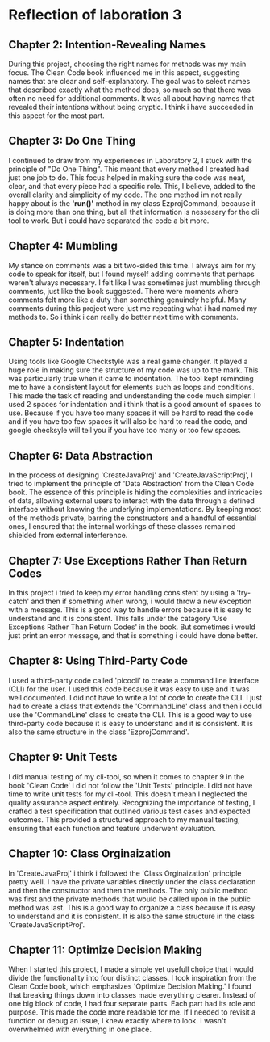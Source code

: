 # Reflection of laboration 3

## Chapter 2: Intention-Revealing Names
During this project, choosing the right names for methods was my main focus. The Clean Code book influenced me in this aspect, suggesting names that are clear and self-explanatory. The goal was to select names that described exactly what the method does, so much so that there was often no need for additional comments. It was all about having names that revealed their intentions without being cryptic. I think i have succeeded in this aspect for the most part.

## Chapter 3: Do One Thing
I continued to draw from my experiences in Laboratory 2, I stuck with the principle of "Do One Thing". This meant that every method I created had just one job to do. This focus helped in making sure the code was neat, clear, and that every piece had a specific role. This, I believe, added to the overall clarity and simplicity of my code. The one method im not really happy about is the **'run()'** method in my class EzprojCommand, because it is doing more than one thing, but all that information is nessesary for the cli tool to work. But i could have separated the code a bit more.

## Chapter 4: Mumbling
My stance on comments was a bit two-sided this time. I always aim for my code to speak for itself, but I found myself adding comments that perhaps weren't always necessary. I felt like I was sometimes just mumbling through comments, just like the book suggested. There were moments where comments felt more like a duty than something genuinely helpful. Many comments during this project were just me repeating what i had named my methods to. So i think i can really do better next time with comments.

## Chapter 5: Indentation
Using tools like Google Checkstyle was a real game changer. It played a huge role in making sure the structure of my code was up to the mark. This was particularly true when it came to indentation. The tool kept reminding me to have a consistent layout for elements such as loops and conditions. This made the task of reading and understanding the code much simpler. I used 2 spaces for indentation and i think that is a good amount of spaces to use. Because if you have too many spaces it will be hard to read the code and if you have too few spaces it will also be hard to read the code, and google checksyle will tell you if you have too many or too few spaces.

## Chapter 6: Data Abstraction 
In the process of designing 'CreateJavaProj' and 'CreateJavaScriptProj', I tried to implement the principle of 'Data Abstraction' from the Clean Code book. The essence of this principle is hiding the complexities and intricacies of data, allowing external users to interact with the data through a defined interface without knowing the underlying implementations. By keeping most of the methods private, barring the constructors and a handful of essential ones, I ensured that the internal workings of these classes remained shielded from external interference.

## Chapter 7: Use Exceptions Rather Than Return Codes
In this project i tried to keep my error handling consistent by using a 'try-catch' and then if something when wrong, i would throw a new exception with a message. This is a good way to handle errors because it is easy to understand and it is consistent. This falls under the catagory 'Use Exceptions Rather Than Return Codes' in the book. But sometimes i would just print an error message, and that is something i could have done better. 

## Chapter 8: Using Third-Party Code
I used a third-party code called 'picocli' to create a command line interface (CLI) for the user. I used this code because it was easy to use and it was well documented. I did not have to write a lot of code to create the CLI. I just had to create a class that extends the 'CommandLine' class and then i could use the 'CommandLine' class to create the CLI. This is a good way to use third-party code because it is easy to understand and it is consistent. It is also the same structure in the class 'EzprojCommand'.

## Chapter 9: Unit Tests
I did manual testing of my cli-tool, so when it comes to chapter 9 in the book 'Clean Code' i did not follow the 'Unit Tests' principle. I did not have time to write unit tests for my cli-tool. This doesn't mean I neglected the quality assurance aspect entirely. Recognizing the importance of testing, I crafted a test specification that outlined various test cases and expected outcomes. This provided a structured approach to my manual testing, ensuring that each function and feature underwent evaluation.

## Chapter 10: Class Orginaization
In 'CreateJavaProj' i think i followed the 'Class Orginaization' principle pretty well. I have the private variables directly under the class declaration and then the constructor and then the methods. The only public method was first and the private methods that would be called upon in the public method was last. This is a good way to organize a class because it is easy to understand and it is consistent. It is also the same structure in the class 'CreateJavaScriptProj'.

## Chapter 11: Optimize Decision Making
When I started this project, I made a simple yet usefull choice that i would divide the functionality into four distinct classes. I took inspiration from the Clean Code book, which emphasizes 'Optimize Decision Making.' I found that breaking things down into classes made everything clearer. Instead of one big block of code, I had four separate parts. Each part had its role and purpose. This made the code more readable for me. If I needed to revisit a function or debug an issue, I knew exactly where to look. I wasn't overwhelmed with everything in one place.